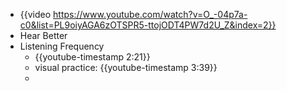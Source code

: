 - {{video https://www.youtube.com/watch?v=O_-04p7a-c0&list=PL9oiyAGA6zOTSPR5-ttojODT4PW7d2U_Z&index=2}}
- Hear Better
- Listening Frequency
	- {{youtube-timestamp 2:21}}
	- visual practice: {{youtube-timestamp 3:39}}
	-